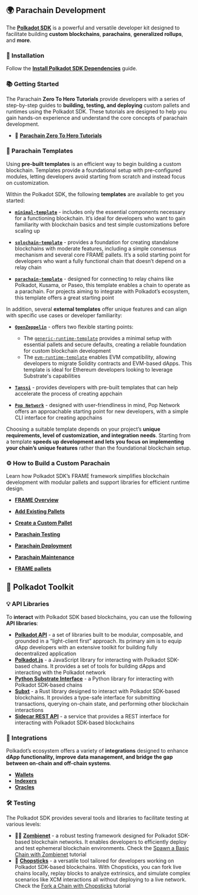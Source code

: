 ## 🌍 Parachain Development

The [**Polkadot SDK**](https://github.com/paritytech/polkadot-sdk/releases) is a powerful and versatile developer kit designed to facilitate building **custom blockchains**, **parachains**, **generalized rollups**, and **more**.

### 💾 Installation

Follow the [**Install Polkadot SDK Dependencies**](https://docs.polkadot.com/develop/parachains/install-polkadot-sdk/) guide.

### 📚 Getting Started

The Parachain **Zero To Hero Tutorials** provide developers with a series of step-by-step guides to **building, testing, and deploying** custom pallets and runtimes using the Polkadot SDK. These tutorials are designed to help you gain hands-on experience and understand the core concepts of parachain development.

- 🚀 [**Parachain Zero To Hero Tutorials**](https://docs.polkadot.com/tutorials/polkadot-sdk/parachains/zero-to-hero/)

### 🌟 Parachain Templates

Using **pre-built templates** is an efficient way to begin building a custom blockchain. Templates provide a foundational setup with pre-configured modules, letting developers avoid starting from scratch and instead focus on customization.

Within the Polkadot SDK, the following **templates** are available to get you started:

- [**`minimal-template`**](https://github.com/paritytech/polkadot-sdk/tree/master/templates/minimal) - includes only the essential components necessary for a functioning blockchain. It’s ideal for developers who want to gain familiarity with blockchain basics and test simple customizations before scaling up

- [**`solochain-template`**](https://github.com/paritytech/polkadot-sdk/tree/master/templates/solochain) - provides a foundation for creating standalone blockchains with moderate features, including a simple consensus mechanism and several core FRAME pallets. It’s a solid starting point for developers who want a fully functional chain that doesn’t depend on a relay chain

- [**`parachain-template`**](https://github.com/paritytech/polkadot-sdk/tree/master/templates/parachain) - designed for connecting to relay chains like Polkadot, Kusama, or Paseo, this template enables a chain to operate as a parachain. For projects aiming to integrate with Polkadot’s ecosystem, this template offers a great starting point

In addition, several **external templates** offer unique features and can align with specific use cases or developer familiarity:

- [**`OpenZeppelin`**](https://github.com/OpenZeppelin/polkadot-runtime-templates/tree/main) - offers two flexible starting points:
    - The [`generic-runtime-template`](https://github.com/OpenZeppelin/polkadot-runtime-templates/tree/main/generic-template) provides a minimal setup with essential pallets and secure defaults, creating a reliable foundation for custom blockchain development
    - The [`evm-runtime-template`](https://github.com/OpenZeppelin/polkadot-runtime-templates/tree/main/evm-template) enables EVM compatibility, allowing developers to migrate Solidity contracts and EVM-based dApps. This template is ideal for Ethereum developers looking to leverage Substrate's capabilities

- [**`Tanssi`**](https://github.com/moondance-labs/tanssi/tree/master#container-chain-templates) - provides developers with pre-built templates that can help accelerate the process of creating appchain

- [**`Pop Network`**](https://learn.onpop.io/appchains/pop-cli/new#templates) - designed with user-friendliness in mind, Pop Network offers an approachable starting point for new developers, with a simple CLI interface for creating appchains 

Choosing a suitable template depends on your project’s **unique requirements, level of customization, and integration needs**. Starting from a template **speeds up development and lets you focus on implementing your chain’s unique features** rather than the foundational blockchain setup.

### ⚙️ How to Build a Custom Parachain

Learn how Polkadot SDK’s FRAME framework simplifies blockchain development with modular pallets and support libraries for efficient runtime design.

- [**FRAME Overview**](https://docs.polkadot.com/develop/parachains/customize-parachain/overview/)

- [**Add Existing Pallets**](https://docs.polkadot.com/develop/parachains/customize-parachain/add-existing-pallets/)

- [**Create a Custom Pallet**](https://docs.polkadot.com/develop/parachains/customize-parachain/make-custom-pallet/)

- [**Parachain Testing**](https://docs.polkadot.com/develop/parachains/testing/)

- [**Parachain Deployment**](https://docs.polkadot.com/develop/parachains/deployment/)

- [**Parachain Maintenance**](https://docs.polkadot.com/develop/parachains/maintenance/)

- [**FRAME pallets**](https://github.com/paritytech/polkadot-sdk/tree/master/substrate/frame)

## 🧰 Polkadot Toolkit

### 💡 API Libraries

To **interact** with Polkadot SDK based blockchains, you can use the following **API libraries**:

- [**Polkadot API**](https://docs.polkadot.com/develop/toolkit/api-libraries/papi/) - a set of libraries built to be modular, composable, and grounded in a “light-client first” approach. Its primary aim is to equip dApp developers with an extensive toolkit for building fully decentralized application
- [**Polkadot.js**](https://docs.polkadot.com/develop/toolkit/api-libraries/polkadot-js-api/) - a JavaScript library for interacting with Polkadot SDK-based chains. It provides a set of tools for building dApps and interacting with the Polkadot network
- [**Python Substrate Interface**](https://docs.polkadot.com/develop/toolkit/api-libraries/py-substrate-interface/) - a Python library for interacting with Polkadot SDK-based chains
- [**Subxt**](https://docs.polkadot.com/develop/toolkit/api-libraries/subxt/) - a Rust library designed to interact with Polkadot SDK-based blockchains. It provides a type-safe interface for submitting transactions, querying on-chain state, and performing other blockchain interactions
- [**Sidecar REST API**](https://docs.polkadot.com/develop/toolkit/api-libraries/sidecar/) -  a service that provides a REST interface for interacting with Polkadot SDK-based blockchains

### 🔌 Integrations

Polkadot’s ecosystem offers a variety of **integrations** designed to enhance **dApp functionality, improve data management, and bridge the gap between on-chain and off-chain systems**.

- [**Wallets**](https://docs.polkadot.com/develop/toolkit/integrations/wallets/)
- [**Indexers**](https://docs.polkadot.com/develop/toolkit/integrations/indexers/)
- [**Oracles**](https://docs.polkadot.com/develop/toolkit/integrations/oracles/)

### 🛠️ Testing

The Polkadot SDK provides several tools and libraries to facilitate testing at various levels:

- 🧟‍♂️ [**Zombienet**](https://docs.polkadot.com/develop/toolkit/parachains/spawn-chains/zombienet/get-started/) - a robust testing framework designed for Polkadot SDK-based blockchain networks. It enables developers to efficiently deploy and test ephemeral blockchain environments. Check the [Spawn a Basic Chain with Zombienet](https://docs.polkadot.com/tutorials/polkadot-sdk/testing/spawn-basic-chain/) tutorial
- 🥢 [**Chopsticks**](https://docs.polkadot.com/develop/toolkit/parachains/fork-chains/chopsticks/get-started/) - a versatile tool tailored for developers working on Polkadot SDK-based blockchains. With Chopsticks, you can fork live chains locally, replay blocks to analyze extrinsics, and simulate complex scenarios like XCM interactions all without deploying to a live network. Check the [Fork a Chain with Chopsticks](https://docs.polkadot.com/tutorials/polkadot-sdk/testing/fork-live-chains/) tutorial
